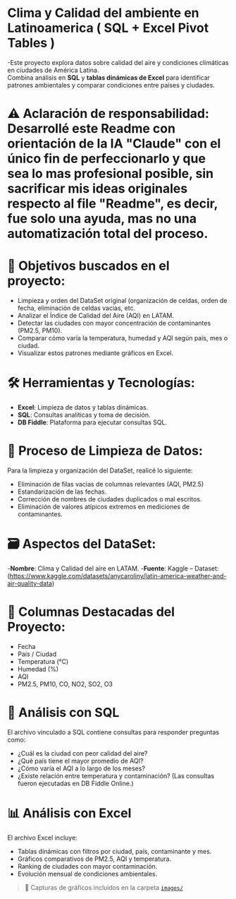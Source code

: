 # Clima y Calidad del ambiente en Latinoamerica ( SQL + Excel Pivot Tables )

-Este proyecto explora datos sobre calidad del aire y condiciones climáticas en ciudades de América Latina.  
Combina análisis en **SQL** y **tablas dinámicas de Excel** para identificar patrones ambientales y comparar condiciones entre países y ciudades.

# ⚠️ Aclaración de responsabilidad: Desarrollé este Readme con orientación de la IA "Claude" con el único fin de perfeccionarlo y que sea lo mas profesional posible, sin sacrificar mis ideas originales respecto al file "Readme", es decir, fue solo una ayuda, mas no una automatización total del proceso.

# 📌 Objetivos buscados en el proyecto:
- Limpieza y orden del DataSet original (organización de celdas, orden de fecha, eliminación de celdas vacias, etc.
- Analizar el Índice de Calidad del Aire (AQI) en LATAM.
- Detectar las ciudades con mayor concentración de contaminantes (PM2.5, PM10).
- Comparar cómo varía la temperatura, humedad y AQI según país, mes o ciudad.
- Visualizar estos patrones mediante gráficos en Excel.
  
# 🛠️ Herramientas y Tecnologías:
- **Excel**: Limpieza de datos y tablas dinámicas.
- **SQL**: Consultas analíticas y toma de decisión.
- **DB Fiddle**: Plataforma para ejecutar consultas SQL.

# 🔧 Proceso de Limpieza de Datos:
Para la limpieza y organización del DataSet, realicé lo siguiente:
- Eliminación de filas vacias de columnas relevantes (AQI, PM2.5)
- Estandarización de las fechas.
- Corrección de nombres de ciudades duplicados o mal escritos.
- Eliminación de valores atípicos extremos en mediciones de contaminantes.

# 🗃️ Aspectos del DataSet:
-**Nombre**: Clima y Calidad del aire en LATAM.
-**Fuente**: Kaggle – Dataset: (https://www.kaggle.com/datasets/anycaroliny/latin-america-weather-and-air-quality-data)  
 
# 🧮 Columnas Destacadas del Proyecto:
- Fecha
- País / Ciudad
- Temperatura (°C)
- Humedad (%)
- AQI
- PM2.5, PM10, CO, NO2, SO2, O3

# 🧪 Análisis con SQL
El archivo vinculado a SQL contiene consultas para responder preguntas como:
- ¿Cuál es la ciudad con peor calidad del aire?
- ¿Qué país tiene el mayor promedio de AQI?
- ¿Cómo varía el AQI a lo largo de los meses?
- ¿Existe relación entre temperatura y contaminación?
(Las consultas fueron ejecutadas en DB Fiddle Online.)

# 📊 Análisis con Excel
El archivo Excel incluye:
- Tablas dinámicas con filtros por ciudad, país, contaminante y mes.
- Gráficos comparativos de PM2.5, AQI y temperatura.
- Ranking de ciudades con mayor contaminación.
- Evolución mensual de condiciones ambientales.

> 📎 Capturas de gráficos incluidos en la carpeta [`images/`](./images)
